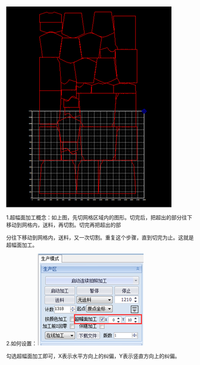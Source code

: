 ![](/assets/BeyondAreaProcess1.png)

1.超幅面加工概念：如上图，先切网格区域内的图形。切完后，把超出的部分往下移动到网格内，送料，再切割。切完再把超出的部

分往下移动到网格内，送料，又一次切割。重复这个步骤，直到切完为止。这就是超幅面加工。

2.如何设置：![](/assets/BeyondAreaProcess2.png)

勾选超幅面加工即可，X表示水平方向上的纠偏，Y表示竖直方向上的纠偏。

